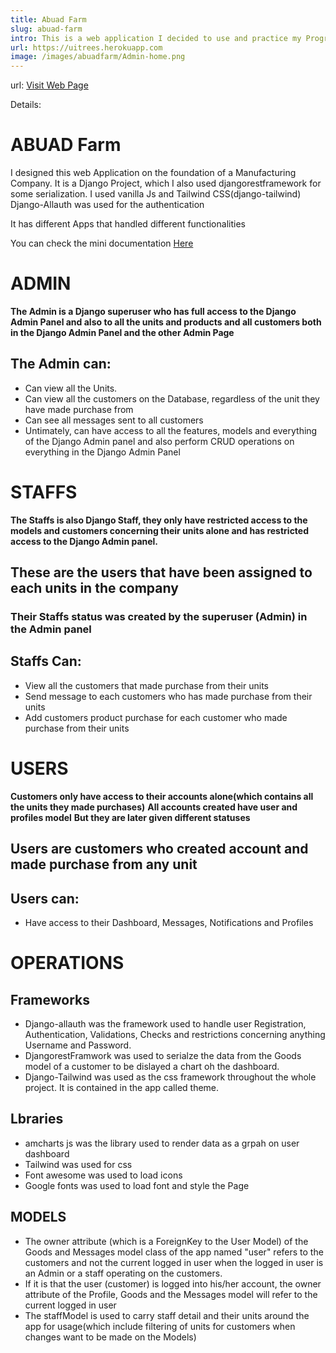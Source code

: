 ```yaml
---
title: Abuad Farm
slug: abuad-farm
intro: This is a web application I decided to use and practice my Programming skill. It is web application based off of a manufacturing company idea.
url: https://uitrees.herokuapp.com
image: /images/abuadfarm/Admin-home.png
---
```



url: [Visit Web Page](https://uitrees.herokuapp.com)


Details: 
# ABUAD Farm


I designed this web Application on the foundation of a Manufacturing Company.
It is a Django Project, which I also used djangorestframework for some serialization.
I used vanilla Js and Tailwind CSS(django-tailwind)
Django-Allauth was used for the authentication 

It has different Apps that handled different functionalities

You can check the mini documentation [Here](https://github.com/Dharmzeey/ABUADFarm/blob/master/code_docs.txt)


# ADMIN
**The Admin is a Django superuser who has full access to the Django Admin Panel and also to all the units and products and all customers both in the Django Admin Panel and the other Admin Page** 
## The Admin can:
- Can view all the Units.
- Can view all the customers on the Database, regardless of the unit they have made purchase from 
- Can see all messages sent to all customers 
- Untimately, can have access to all the features, models and everything of the Django Admin panel and also perform CRUD operations on everything in the Django Admin Panel 

# STAFFS
**The Staffs is also Django Staff, they only have restricted access to the models and customers concerning their units alone and has restricted access to the Django Admin panel.**
## These are the users that have been assigned to each units in the company 
### Their Staffs status was created by the superuser (Admin) in the Admin panel 
## Staffs Can:
- View all the customers that made purchase from their units 
- Send message to each customers who has made purchase from their units 
- Add customers product purchase for each customer who made purchase from their units 

# USERS
**Customers only have access to their accounts alone(which contains all the units they made purchases)**
**All accounts created have user and  profiles model**
**But they are later given different statuses**
## Users are customers who created account and made purchase from any unit 
## Users can:
- Have access to their Dashboard, Messages, Notifications and Profiles 

# OPERATIONS

## Frameworks
- Django-allauth was the framework used to handle user Registration, Authentication, Validations, Checks and restrictions concerning anything Username and Password.
- DjangorestFramwork was used to serialze the data from the Goods model of a customer to be dislayed a chart oh the dashboard.
- Django-Tailwind was used as the css framework throughout the whole project. It is contained in the app called theme.

## Lbraries
- amcharts js was the library used to render data as a grpah on user dashboard
- Tailwind was used for css
- Font awesome was used to load icons
- Google fonts was used to load font and style the Page

## MODELS
- The owner attribute (which is a ForeignKey to the User Model) of the Goods and Messages model class of the app named "user" refers to the customers and not the current logged in user when the logged in user is an Admin or a staff operating on the customers.
- If it is that the user (customer) is logged into his/her account, the owner attribute of the Profile, Goods and the Messages model will refer to the current logged in user
- The staffModel is used to carry staff detail and their units around the app for usage(which include filtering of units for customers when changes want to be made on the Models)

